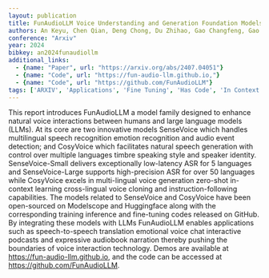 ```yaml
---
layout: publication
title: FunAudioLLM Voice Understanding and Generation Foundation Models for Natural Interaction Between Humans and LLMs
authors: An Keyu, Chen Qian, Deng Chong, Du Zhihao, Gao Changfeng, Gao Zhifu, Gu Yue, He Ting, Hu Hangrui, Hu Kai, Ji Shengpeng, Li Yabin, Li Zerui, Lu Heng, Luo Haoneng, Lv Xiang, Ma Bin, Ma Ziyang, Ni Chongjia, Song Changhe, Shi Jiaqi, Shi Xian, Wang Hao, Wang Wen, Wang Yuxuan, Xiao Zhangyu, Yan Zhijie, Yang Yexin, Zhang Bin, Zhang Qinglin, Zhang Shiliang, Zhao Nan, Zheng Siqi
conference: "Arxiv"
year: 2024
bibkey: an2024funaudiollm
additional_links:
  - {name: "Paper", url: "https://arxiv.org/abs/2407.04051"}
  - {name: "Code", url: "https://fun-audio-llm.github.io,"}
  - {name: "Code", url: "https://github.com/FunAudioLLM"}
tags: ['ARXIV', 'Applications', 'Fine Tuning', 'Has Code', 'In Context Learning', 'LLM', 'Reinforcement Learning']
---
```

This report introduces FunAudioLLM a model family designed to enhance natural voice interactions between humans and large language models (LLMs). At its core are two innovative models SenseVoice which handles multilingual speech recognition emotion recognition and audio event detection; and CosyVoice which facilitates natural speech generation with control over multiple languages timbre speaking style and speaker identity. SenseVoice-Small delivers exceptionally low-latency ASR for 5 languages and SenseVoice-Large supports high-precision ASR for over 50 languages while CosyVoice excels in multi-lingual voice generation zero-shot in-context learning cross-lingual voice cloning and instruction-following capabilities. The models related to SenseVoice and CosyVoice have been open-sourced on Modelscope and Huggingface along with the corresponding training inference and fine-tuning codes released on GitHub. By integrating these models with LLMs FunAudioLLM enables applications such as speech-to-speech translation emotional voice chat interactive podcasts and expressive audiobook narration thereby pushing the boundaries of voice interaction technology. Demos are available at https://fun-audio-llm.github.io, and the code can be accessed at https://github.com/FunAudioLLM.
